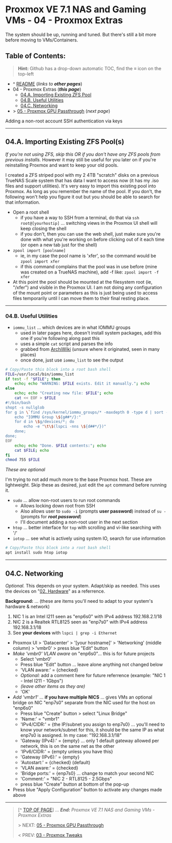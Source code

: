 # Proxmox VE 7.1 NAS and Gaming VMs - 04 - Proxmox Extras  

The system should be up, running and tuned. But there's still a bit more before moving to VMs/Containers.

## Table of Contents:
> **Hint:** Github has a drop-down automatic TOC, find the **≡** icon on the top-left

* ^ [README](README.md)  (*links to* ***other pages***)
* 04 - Proxmox Extras (***this page***)
    + [04.A. Importing Existing ZFS Pool](#04a-importing-existing-zfs-pool)
    + [04.B. Useful Utilities](#04b-useful-utilities)
    + [04.C. Networking](#04c-networking)
* \> [05 - Proxmox GPU Passthrough](05.ProxmoxGPUPassthrough.md) (*next page*)

Adding a non-root account
SSH authentication via keys

---

## 04.A. Importing Existing ZFS Pool(s)

*If you're not using ZFS, skip this OR if you don't have any ZFS pools from previous installs.* However it may still be useful for you later on if you're reinstalling Proxmox and want to keep your old pools. 

I created a ZFS striped pool with my 2 4TB "scratch" disks on a previous TrueNAS Scale system that has data I want to access now (it has my .iso files and support utilities). It's very easy to import this existing pool into Proxmox. As long as you remember the name of the pool. If you don't, the following won't help you figure it out but you should be able to search for that information. 

* Open a root shell 
    + if you have a way to SSH from a terminal, do that via `ssh root@[yourhostip]` ... switching views in the Proxmox UI shell will keep closing the shell
    + if you don't, then you can use the web shell, just make sure you're done with what you're working on before clicking out of it each time (or open a new tab just for the shell)
* `zpool import [poolname]`
    + ie, in my case the pool name is 'xfer', so the command would be `zpool import xfer`
    + if this command complains that the pool was in use before (mine was created on a TrueNAS machine), add -f like: `zpool import -f xfer`
* At this point the pool should be mounted at the filesystem root (ie, "/xfer") and visible in the Proxmox UI. I am not doing any configuration of the mount point or parameters as this is just being used to access files temporarily until I can move them to their final resting place. 

---

### 04.B. Useful Utilities

* `iommu_list` ... which devices are in what IOMMU groups
    + used in later pages here, doesn't install system packages, add this one if you're following along past this
    + uses a simple `cat` script and parses the info
    + grabbed from [ArchiWiki](https://wiki.archlinux.org/title/PCI_passthrough_via_OVMF) (unsure where it originated, seen in many places)
    + once done, just use `iommu_list` to see the output

```bash
# Copy/Paste this block into a root bash shell
FILE=/usr/local/bin/iommu_list
if test -f "$FILE"; then
    echo; echo "WARNING: $FILE exists. Edit it manually."; echo
else
    echo; echo "Creating new file: $FILE"; echo
    cat << EOF > $FILE
#!/bin/bash
shopt -s nullglob
for g in \`find /sys/kernel/iommu_groups/* -maxdepth 0 -type d | sort -V\`; do
    echo "IOMMU Group \${g##*/}:"
    for d in \$g/devices/*; do
        echo -e "\t\$(lspci -nns \${d##*/})"
    done;
done;
EOF
    echo; echo "Done. $FILE contents:"; echo
    cat $FILE; echo
fi
chmod 755 $FILE
```

*These are optional*

I'm trying to not add much more to the base Proxmox host. These are lightweight. Skip these as desired, just edit the `apt` command before running it. 

* `sudo` ... allow non-root users to run root commands
    + Allows locking down root from SSH
    + Also allows user to `sudo -i` (prompts **user password**) instead of `su -` (prompts for ***root password***)
    + I'll document adding a non-root user in the next section
* `htop` ... better interface for `top` with scrolling and vi-like searching with '/'
* `iotop` ... see what is actively using system IO, search for use information

```bash
# Copy/Paste this block into a root bash shell
apt install sudo htop iotop
```

---

## 04.C. Networking

*Optional.* This depends on your system. Adapt/skip as needed. This uses the devices on "[02. Hardware](02.Hardware.md)" as a referrence.

**Background:** ... (these are items you'll need to adapt to your system's hardware & network)

1. NIC 1 is an Intel I211 seen as "enp6s0" with IPv4 address 192.168.2.1/18
2. NIC 2 is a Realtek RTL8125 seen as "enp7s0" with IPv4 address 192.168.3.1/18
3. See **your devices** with `lspci | grep -i Ethernet`

* Proxmox UI > 'Datacenter' > '[your hostname]' > 'Networking' (middle column) > 'vmbr0' > press blue "Edit" button
* *Make 'vmbr0' VLAN aware* on "enp6s0"... this is for future projects
    + Select 'vmbr0'
    + Press blue "Edit" button ... leave alone anything not changed below
    + 'VLAN aware:' = {checked}
    + *Optional:* add a comment here for future referrence (example: "NIC 1 - Intel I211 - 1Gbps")
    + *(leave other items as they are)*
    + 'OK'
* *Add 'vmbr1'* ... **if you have multiple NICS** ... gives VMs an optional bridge on NIC "enp7s0" separate from the NIC used for the host on "enp6s0"
    + Press blue "Create" button > select "Linux Bridge"
    + 'Name:' = "vmbr1"
    + 'IPv4/CIDR:' = {the IP/subnet you assign to enp7s0} ... you'll need to know your network/subnet for this, it should be the same IP as what enp7s0 is assigned. In my case: "192.168.3.1/18"
    + 'Gateway (IPv4):' = {empty} ... only 1 default gateway allowed per network, this is on the same net as the other
    + 'IPv6/CIDR:' = {empty unless you have this}
    + 'Gateway (IPv6):' = {empty}
    + 'Autostart:' = {checked} (default)
    + 'VLAN aware:' = {checked}
    + 'Bridge ports:' = {enp7s0} ... change to match your second NIC
    + 'Comment:' = "NIC 2 - RTL8125 - 2.5Gbps"
    + press blue "Create" button at bottom of the pop-up
* Press blue "Apply Configuration" button to activate any changes made above

---
> [^ [TOP OF PAGE](#proxmox-ve-71-nas-and-gaming-vms---04---proxmox-extras)] ... ***End:*** *Proxmox VE 7.1 NAS and Gaming VMs - Proxmox Extras*
> 
> \> NEXT: [05 - Proxmox GPU Passthrough](05.ProxmoxGPUPassthrough.md)
>
> \< PREV: [03 - Proxmox Tweaks](03.ProxmoxTweaks.md)
